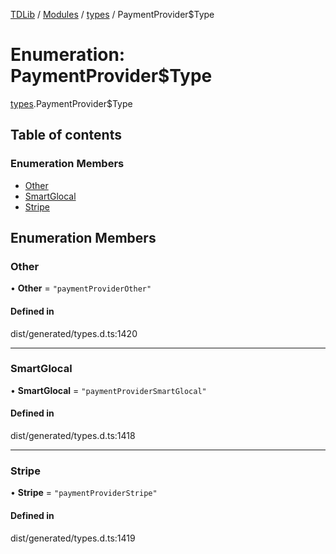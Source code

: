 [TDLib](../README.md) / [Modules](../modules.md) / [types](../modules/types.md) / PaymentProvider$Type

# Enumeration: PaymentProvider$Type

[types](../modules/types.md).PaymentProvider$Type

## Table of contents

### Enumeration Members

- [Other](types.PaymentProvider_Type.md#other)
- [SmartGlocal](types.PaymentProvider_Type.md#smartglocal)
- [Stripe](types.PaymentProvider_Type.md#stripe)

## Enumeration Members

### Other

• **Other** = ``"paymentProviderOther"``

#### Defined in

dist/generated/types.d.ts:1420

___

### SmartGlocal

• **SmartGlocal** = ``"paymentProviderSmartGlocal"``

#### Defined in

dist/generated/types.d.ts:1418

___

### Stripe

• **Stripe** = ``"paymentProviderStripe"``

#### Defined in

dist/generated/types.d.ts:1419
